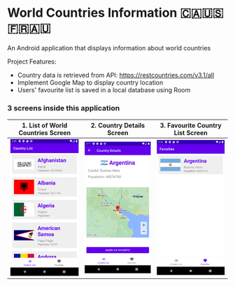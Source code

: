 # World Countries Information 🇨🇦🇺🇸🇫🇷🇦🇺

An Android application that displays information about world countries

Project Features:
- Country data is retrieved from API: https://restcountries.com/v3.1/all
- Implement Google Map to display country location
- Users' favourite list is saved in a local database using Room


### 3 screens inside this application 
| 1. List of World Countries Screen | 2. Country Details Screen | 3. Favourite Country List Screen |
| ----------- | ---------- | ---------- | 
| <img src="screenshot/country_list.png" width="250"> | <img src="screenshot/country_details.png" width="250"> | <img src="screenshot/country_fav_2.png" width="250"> |









